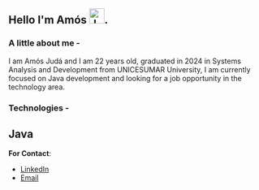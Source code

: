 ## Hello I'm Amós <img width="30px" src="https://cdn.jsdelivr.net/gh/devicons/devicon/icons/java/java-original.svg" title="JAVA"/>. 
### A little about me -
I am Amós Judá and I am 22 years old, graduated in 2024 in Systems Analysis and Development from UNICESUMAR University, I am currently focused on Java development and looking for a job opportunity in the technology area.

### Technologies -
Java
---
**For Contact**:
- [LinkedIn](https://www.linkedin.com/in/am%C3%B3s-jud%C3%A1-4b5500229/)
- [Email](amosjudafreire@gmail.com)
